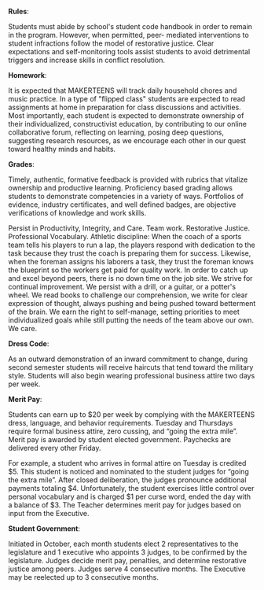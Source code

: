 **Rules**: 

Students must abide by school's student code handbook in order to remain in the program. However, when permitted, peer- mediated interventions to student infractions follow the model of restorative justice. Clear expectations and self-monitoring tools assist students to avoid detrimental triggers and increase skills in conflict resolution.

**Homework**: 

It is expected that MAKERTEENS will track daily household chores and music practice. In a type of "flipped class" students are expected to read assignments at home in preparation for class discussions and activities. Most importantly, each student is expected to demonstrate ownership of their individualized, constructivist education, by contributing to our online collaborative forum, reflecting on learning, posing deep questions, suggesting research resources, as we encourage each other in our quest toward healthy minds and habits.

**Grades**:  

Timely, authentic, formative feedback is provided with rubrics that vitalize ownership and productive learning. Proficiency based grading allows students to demonstrate competencies in a variety of ways. Portfolios of evidence, industry certificates, and well defined badges, are objective verifications of knowledge and work skills.

Persist in Productivity, Integrity, and Care. Team work. Restorative Justice. Professional Vocabulary. Athletic discipline: When the coach of a sports team tells his players to run a lap, the players respond with dedication to the task because they trust the coach is preparing them for success. Likewise, when the foreman assigns his laborers a task, they trust the foreman knows the blueprint so the workers get paid for quality work. In order to catch up and excel beyond peers, there is no down time on the job site. We strive for continual improvement. We persist with a drill, or a guitar, or a potter's wheel. We read books to challenge our comprehension, we write for clear expression of thought, always pushing and being pushed toward betterment of the brain. We earn the right to self-manage, setting priorities to meet individualized goals while still putting the needs of the team above our own. We care. 

**Dress Code**:

As an outward demonstration of an inward commitment to change, during second semester students will receive haircuts that tend toward the military style. Students will also begin wearing professional business attire two days per week.

**Merit Pay**:

Students can earn up to $20 per week by complying with the MAKERTEENS dress, language, and behavior requirements. Tuesday and Thursdays require formal business attire, zero cussing, and “going the extra mile”. Merit pay is awarded by student elected government. Paychecks are delivered every other Friday.

For example, a student who arrives in formal attire on Tuesday is credited $5. This student is noticed and nominated to the student judges for “going the extra mile”. After closed deliberation, the judges pronounce additional payments totaling $4. Unfortunately, the student exercises little control over personal vocabulary and is charged $1 per curse word, ended the day with a balance of $3. The Teacher determines merit pay for judges based on input from the Executive.

**Student Government**:

Initiated in October, each month students elect 2 representatives to the legislature and 1 executive who appoints 3 judges, to be confirmed by the legislature. Judges decide merit pay, penalties, and determine restorative justice among peers. Judges serve 4 consecutive months. The Executive may be reelected up to 3 consecutive months. 

